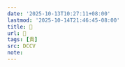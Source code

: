 ```yaml
---
date: '2025-10-13T10:27:11+08:00'
lastmod: '2025-10-14T21:46:45-08:00'
title: 􁷑
url: 􁷑
tags: [貴]
src: DCCV
note:
---
```


